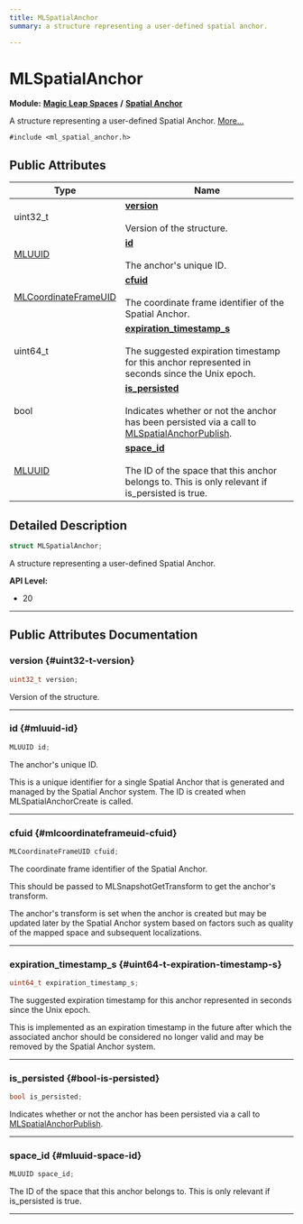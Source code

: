 ```yaml
---
title: MLSpatialAnchor
summary: a structure representing a user-defined spatial anchor. 

---
```


# MLSpatialAnchor

**Module:** **[Magic Leap Spaces](/versioned_docs/version-31-Aug-2023/api-ref/api/Modules/group___magic_leap_spaces/group___magic_leap_spaces.md)** **/** **[Spatial Anchor](/versioned_docs/version-31-Aug-2023/api-ref/api/Modules/group___magic_leap_spaces/group___spatial_anchor/group___spatial_anchor.md)**



A structure representing a user-defined Spatial Anchor.  [More...](#detailed-description)


`#include <ml_spatial_anchor.h>`

## Public Attributes

| Type           | Name           |
| -------------- | -------------- |
| uint32_t | **[version](/versioned_docs/version-31-Aug-2023/api-ref/api/Modules/group___magic_leap_spaces/group___spatial_anchor/struct_m_l_spatial_anchor.md#uint32-t-version)** <br></br>Version of the structure.  |
| [MLUUID](/versioned_docs/version-31-Aug-2023/api-ref/api/Modules/group___common/struct_m_l_u_u_i_d.md) | **[id](/versioned_docs/version-31-Aug-2023/api-ref/api/Modules/group___magic_leap_spaces/group___spatial_anchor/struct_m_l_spatial_anchor.md#mluuid-id)** <br></br>The anchor's unique ID.  |
| [MLCoordinateFrameUID](/versioned_docs/version-31-Aug-2023/api-ref/api/Modules/group___perception/struct_m_l_coordinate_frame_u_i_d.md) | **[cfuid](/versioned_docs/version-31-Aug-2023/api-ref/api/Modules/group___magic_leap_spaces/group___spatial_anchor/struct_m_l_spatial_anchor.md#mlcoordinateframeuid-cfuid)** <br></br>The coordinate frame identifier of the Spatial Anchor.  |
| uint64_t | **[expiration_timestamp_s](/versioned_docs/version-31-Aug-2023/api-ref/api/Modules/group___magic_leap_spaces/group___spatial_anchor/struct_m_l_spatial_anchor.md#uint64-t-expiration-timestamp-s)** <br></br>The suggested expiration timestamp for this anchor represented in seconds since the Unix epoch.  |
| bool | **[is_persisted](/versioned_docs/version-31-Aug-2023/api-ref/api/Modules/group___magic_leap_spaces/group___spatial_anchor/struct_m_l_spatial_anchor.md#bool-is-persisted)** <br></br>Indicates whether or not the anchor has been persisted via a call to [MLSpatialAnchorPublish](/versioned_docs/version-31-Aug-2023/api-ref/api/Modules/group___magic_leap_spaces/group___spatial_anchor/group___spatial_anchor.md#mlresult-mlspatialanchorpublish).  |
| [MLUUID](/versioned_docs/version-31-Aug-2023/api-ref/api/Modules/group___common/struct_m_l_u_u_i_d.md) | **[space_id](/versioned_docs/version-31-Aug-2023/api-ref/api/Modules/group___magic_leap_spaces/group___spatial_anchor/struct_m_l_spatial_anchor.md#mluuid-space-id)** <br></br>The ID of the space that this anchor belongs to. This is only relevant if is_persisted is true.  |

## Detailed Description

```cpp
struct MLSpatialAnchor;
```

A structure representing a user-defined Spatial Anchor. 




**API Level:**
  * 20




-----------
## Public Attributes Documentation

### version {#uint32-t-version}

```cpp
uint32_t version;
```

Version of the structure. 





-----------

### id {#mluuid-id}

```cpp
MLUUID id;
```

The anchor's unique ID. 

This is a unique identifier for a single Spatial Anchor that is generated and managed by the Spatial Anchor system. The ID is created when MLSpatialAnchorCreate is called. 





-----------

### cfuid {#mlcoordinateframeuid-cfuid}

```cpp
MLCoordinateFrameUID cfuid;
```

The coordinate frame identifier of the Spatial Anchor. 

This should be passed to MLSnapshotGetTransform to get the anchor's transform.

The anchor's transform is set when the anchor is created but may be updated later by the Spatial Anchor system based on factors such as quality of the mapped space and subsequent localizations. 





-----------

### expiration_timestamp_s {#uint64-t-expiration-timestamp-s}

```cpp
uint64_t expiration_timestamp_s;
```

The suggested expiration timestamp for this anchor represented in seconds since the Unix epoch. 

This is implemented as an expiration timestamp in the future after which the associated anchor should be considered no longer valid and may be removed by the Spatial Anchor system. 





-----------

### is_persisted {#bool-is-persisted}

```cpp
bool is_persisted;
```

Indicates whether or not the anchor has been persisted via a call to [MLSpatialAnchorPublish](/versioned_docs/version-31-Aug-2023/api-ref/api/Modules/group___magic_leap_spaces/group___spatial_anchor/group___spatial_anchor.md#mlresult-mlspatialanchorpublish). 





-----------

### space_id {#mluuid-space-id}

```cpp
MLUUID space_id;
```

The ID of the space that this anchor belongs to. This is only relevant if is_persisted is true. 





-----------


